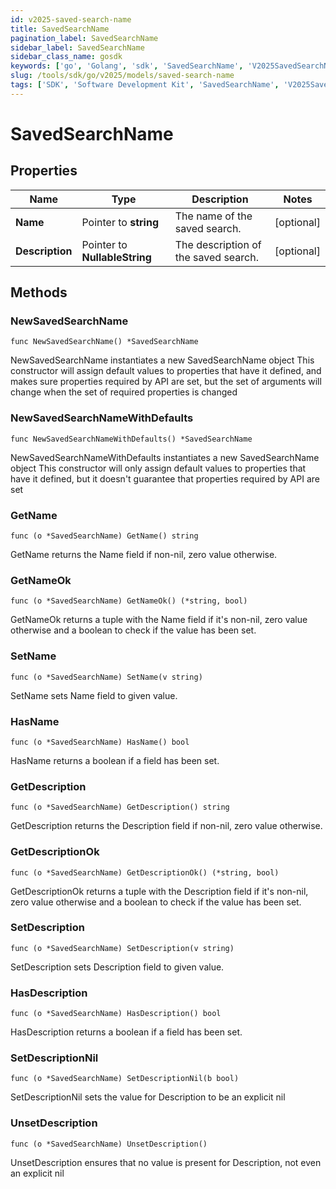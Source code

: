 ```yaml
---
id: v2025-saved-search-name
title: SavedSearchName
pagination_label: SavedSearchName
sidebar_label: SavedSearchName
sidebar_class_name: gosdk
keywords: ['go', 'Golang', 'sdk', 'SavedSearchName', 'V2025SavedSearchName'] 
slug: /tools/sdk/go/v2025/models/saved-search-name
tags: ['SDK', 'Software Development Kit', 'SavedSearchName', 'V2025SavedSearchName']
---
```


# SavedSearchName

## Properties

Name | Type | Description | Notes
------------ | ------------- | ------------- | -------------
**Name** | Pointer to **string** | The name of the saved search.  | [optional] 
**Description** | Pointer to **NullableString** | The description of the saved search.  | [optional] 

## Methods

### NewSavedSearchName

`func NewSavedSearchName() *SavedSearchName`

NewSavedSearchName instantiates a new SavedSearchName object
This constructor will assign default values to properties that have it defined,
and makes sure properties required by API are set, but the set of arguments
will change when the set of required properties is changed

### NewSavedSearchNameWithDefaults

`func NewSavedSearchNameWithDefaults() *SavedSearchName`

NewSavedSearchNameWithDefaults instantiates a new SavedSearchName object
This constructor will only assign default values to properties that have it defined,
but it doesn't guarantee that properties required by API are set

### GetName

`func (o *SavedSearchName) GetName() string`

GetName returns the Name field if non-nil, zero value otherwise.

### GetNameOk

`func (o *SavedSearchName) GetNameOk() (*string, bool)`

GetNameOk returns a tuple with the Name field if it's non-nil, zero value otherwise
and a boolean to check if the value has been set.

### SetName

`func (o *SavedSearchName) SetName(v string)`

SetName sets Name field to given value.

### HasName

`func (o *SavedSearchName) HasName() bool`

HasName returns a boolean if a field has been set.

### GetDescription

`func (o *SavedSearchName) GetDescription() string`

GetDescription returns the Description field if non-nil, zero value otherwise.

### GetDescriptionOk

`func (o *SavedSearchName) GetDescriptionOk() (*string, bool)`

GetDescriptionOk returns a tuple with the Description field if it's non-nil, zero value otherwise
and a boolean to check if the value has been set.

### SetDescription

`func (o *SavedSearchName) SetDescription(v string)`

SetDescription sets Description field to given value.

### HasDescription

`func (o *SavedSearchName) HasDescription() bool`

HasDescription returns a boolean if a field has been set.

### SetDescriptionNil

`func (o *SavedSearchName) SetDescriptionNil(b bool)`

 SetDescriptionNil sets the value for Description to be an explicit nil

### UnsetDescription
`func (o *SavedSearchName) UnsetDescription()`

UnsetDescription ensures that no value is present for Description, not even an explicit nil

